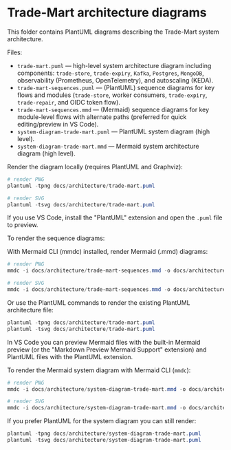 # Trade-Mart architecture diagrams

This folder contains PlantUML diagrams describing the Trade-Mart system architecture.

Files:

- `trade-mart.puml` — high-level system architecture diagram including components: `trade-store`, `trade-expiry`, `Kafka`, `Postgres`, `MongoDB`, observability (Prometheus, OpenTelemetry), and autoscaling (KEDA).
- `trade-mart-sequences.puml` — (PlantUML) sequence diagrams for key flows and modules (`trade-store`, worker consumers, `trade-expiry`, `trade-repair`, and OIDC token flow).
- `trade-mart-sequences.mmd` — (Mermaid) sequence diagrams for key module-level flows with alternate paths (preferred for quick editing/preview in VS Code).
- `system-diagram-trade-mart.puml` — PlantUML system diagram (high level).
- `system-diagram-trade-mart.mmd` — Mermaid system architecture diagram (high level).

Render the diagram locally (requires PlantUML and Graphviz):

```powershell
# render PNG
plantuml -tpng docs/architecture/trade-mart.puml

# render SVG
plantuml -tsvg docs/architecture/trade-mart.puml
```

If you use VS Code, install the "PlantUML" extension and open the `.puml` file to preview.

To render the sequence diagrams:

With Mermaid CLI (mmdc) installed, render Mermaid (.mmd) diagrams:

```powershell
# render PNG
mmdc -i docs/architecture/trade-mart-sequences.mmd -o docs/architecture/trade-mart-sequences.png

# render SVG
mmdc -i docs/architecture/trade-mart-sequences.mmd -o docs/architecture/trade-mart-sequences.svg
```

Or use the PlantUML commands to render the existing PlantUML architecture file:

```powershell
plantuml -tpng docs/architecture/trade-mart.puml
plantuml -tsvg docs/architecture/trade-mart.puml
```

In VS Code you can preview Mermaid files with the built-in Mermaid preview (or the "Markdown Preview Mermaid Support" extension) and PlantUML files with the PlantUML extension.

To render the Mermaid system diagram with Mermaid CLI (`mmdc`):

```powershell
# render PNG
mmdc -i docs/architecture/system-diagram-trade-mart.mmd -o docs/architecture/system-diagram-trade-mart.png

# render SVG
mmdc -i docs/architecture/system-diagram-trade-mart.mmd -o docs/architecture/system-diagram-trade-mart.svg
```

If you prefer PlantUML for the system diagram you can still render:

```powershell
plantuml -tpng docs/architecture/system-diagram-trade-mart.puml
plantuml -tsvg docs/architecture/system-diagram-trade-mart.puml
```

